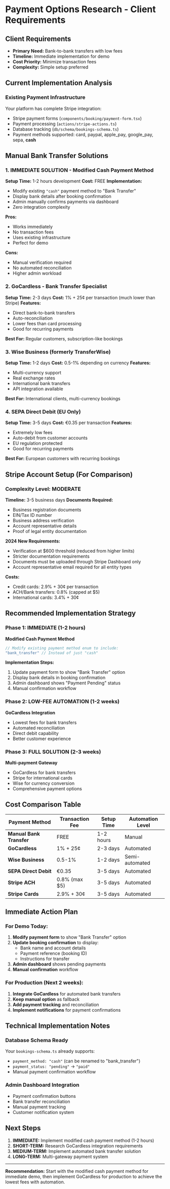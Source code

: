 # Payment Options Research - Client Requirements

## Client Requirements
- **Primary Need:** Bank-to-bank transfers with low fees
- **Timeline:** Immediate implementation for demo
- **Cost Priority:** Minimize transaction fees
- **Complexity:** Simple setup preferred

## Current Implementation Analysis

### Existing Payment Infrastructure
Your platform has complete Stripe integration:
- Stripe payment forms (`components/booking/payment-form.tsx`)
- Payment processing (`actions/stripe-actions.ts`)
- Database tracking (`db/schema/bookings-schema.ts`)
- Payment methods supported: card, paypal, apple_pay, google_pay, sepa, **cash**

## Manual Bank Transfer Solutions

### 1. **IMMEDIATE SOLUTION - Modified Cash Payment Method**
**Setup Time:** 1-2 hours development
**Cost:** FREE
**Implementation:**
- Modify existing `"cash"` payment method to "Bank Transfer"
- Display bank details after booking confirmation
- Admin manually confirms payments via dashboard
- Zero integration complexity

**Pros:**
- Works immediately
- No transaction fees
- Uses existing infrastructure
- Perfect for demo

**Cons:**
- Manual verification required
- No automated reconciliation
- Higher admin workload

### 2. **GoCardless - Bank Transfer Specialist**
**Setup Time:** 2-3 days
**Cost:** 1% + 25¢ per transaction (much lower than Stripe)
**Features:**
- Direct bank-to-bank transfers
- Auto-reconciliation
- Lower fees than card processing
- Good for recurring payments

**Best For:** Regular customers, subscription-like bookings

### 3. **Wise Business (formerly TransferWise)**
**Setup Time:** 1-2 days
**Cost:** 0.5-1% depending on currency
**Features:**
- Multi-currency support
- Real exchange rates
- International bank transfers
- API integration available

**Best For:** International clients, multi-currency bookings

### 4. **SEPA Direct Debit (EU Only)**
**Setup Time:** 3-5 days
**Cost:** €0.35 per transaction
**Features:**
- Extremely low fees
- Auto-debit from customer accounts
- EU regulation protected
- Good for recurring payments

**Best For:** European customers with recurring bookings

## Stripe Account Setup (For Comparison)

### Complexity Level: MODERATE
**Timeline:** 3-5 business days
**Documents Required:**
- Business registration documents
- EIN/Tax ID number
- Business address verification
- Account representative details
- Proof of legal entity documentation

**2024 New Requirements:**
- Verification at $600 threshold (reduced from higher limits)
- Stricter documentation requirements
- Documents must be uploaded through Stripe Dashboard only
- Account representative email required for all entity types

**Costs:**
- Credit cards: 2.9% + 30¢ per transaction
- ACH/Bank transfers: 0.8% (capped at $5)
- International cards: 3.4% + 30¢

## Recommended Implementation Strategy

### Phase 1: IMMEDIATE (1-2 hours)
**Modified Cash Payment Method**
```typescript
// Modify existing payment method enum to include:
"bank_transfer" // Instead of just "cash"
```

**Implementation Steps:**
1. Update payment form to show "Bank Transfer" option
2. Display bank details in booking confirmation
3. Admin dashboard shows "Payment Pending" status
4. Manual confirmation workflow

### Phase 2: LOW-FEE AUTOMATION (1-2 weeks)
**GoCardless Integration**
- Lowest fees for bank transfers
- Automated reconciliation
- Direct debit capability
- Better customer experience

### Phase 3: FULL SOLUTION (2-3 weeks)
**Multi-payment Gateway**
- GoCardless for bank transfers
- Stripe for international cards
- Wise for currency conversion
- Comprehensive payment options

## Cost Comparison Table

| Payment Method | Transaction Fee | Setup Time | Automation Level |
|----------------|----------------|------------|------------------|
| **Manual Bank Transfer** | FREE | 1-2 hours | Manual |
| **GoCardless** | 1% + 25¢ | 2-3 days | Automated |
| **Wise Business** | 0.5-1% | 1-2 days | Semi-automated |
| **SEPA Direct Debit** | €0.35 | 3-5 days | Automated |
| **Stripe ACH** | 0.8% (max $5) | 3-5 days | Automated |
| **Stripe Cards** | 2.9% + 30¢ | 3-5 days | Automated |

## Immediate Action Plan

### For Demo Today:
1. **Modify payment form** to show "Bank Transfer" option
2. **Update booking confirmation** to display:
   - Bank name and account details
   - Payment reference (booking ID)
   - Instructions for transfer
3. **Admin dashboard** shows pending payments
4. **Manual confirmation** workflow

### For Production (Next 2 weeks):
1. **Integrate GoCardless** for automated bank transfers
2. **Keep manual option** as fallback
3. **Add payment tracking** and reconciliation
4. **Implement notifications** for payment confirmations

## Technical Implementation Notes

### Database Schema Ready
Your `bookings-schema.ts` already supports:
- `payment_method: "cash"` (can be renamed to "bank_transfer")
- `payment_status: "pending"` → `"paid"`
- Manual payment confirmation workflow

### Admin Dashboard Integration
- Payment confirmation buttons
- Bank transfer reconciliation
- Manual payment tracking
- Customer notification system

## Next Steps

1. **IMMEDIATE:** Implement modified cash payment method (1-2 hours)
2. **SHORT-TERM:** Research GoCardless integration requirements
3. **MEDIUM-TERM:** Implement automated bank transfer solution
4. **LONG-TERM:** Multi-gateway payment system

---

**Recommendation:** Start with the modified cash payment method for immediate demo, then implement GoCardless for production to achieve the lowest fees with automation.